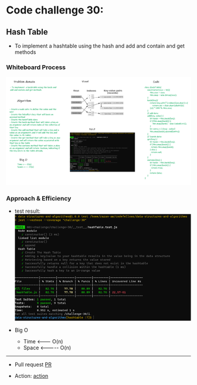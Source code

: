 # Code challenge 30:

## Hash Table
<!-- Description of the challenge -->
- To implement  a hashtable using the hash and add and contain and get methods 

### Whiteboard Process
<!-- Embedded whiteboard image -->

![image](/images/hashTable.png)

### Approach & Efficiency
<!-- What approach did you take? Discuss Why. What is the Big O space/time for this approach? -->

- test result:
![image](/images/hashTable-test.PNG)

- Big O 
   - Time <--- O(n)
   - Space <----- O(n)

---------------------------

- Pull request
[PR](https://github.com/Razan-am/data-structures-and-algorithms/pull/48)

- Action:
[action](https://github.com/Razan-am/data-structures-and-algorithms/runs/3609006729?check_suite_focus=true)
